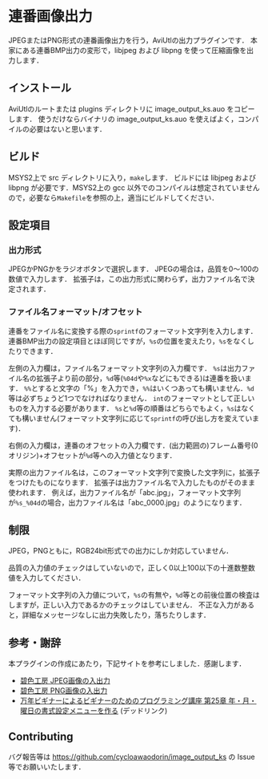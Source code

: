 # 連番画像出力
JPEGまたはPNG形式の連番画像出力を行う，AviUtlの出力プラグインです．
本家にある連番BMP出力の変形で，libjpeg および libpng を使って圧縮画像を出力します．

## インストール
AviUtlのルートまたは plugins ディレクトリに image_output_ks.auo をコピーします．
使うだけならバイナリの image_output_ks.auo を使えばよく，コンパイルの必要はないと思います．

## ビルド
MSYS2上で src ディレクトリに入り，`make`します．
ビルドには libjpeg および libpng が必要です．MSYS2上の gcc 以外でのコンパイルは想定されていませんので，必要なら`Makefile`を参照の上，適当にビルドしてください．

## 設定項目
### 出力形式
JPEGかPNGかをラジオボタンで選択します．
JPEGの場合は，品質を0～100の数値で入力します．
拡張子は，この出力形式に関わらず，出力ファイル名で決定されます．

### ファイル名フォーマット/オフセット
連番をファイル名に変換する際の`sprintf`のフォーマット文字列を入力します．
連番BMP出力の設定項目とほぼ同じですが，`%s`の位置を変えたり，`%s`をなくしたりできます．

左側の入力欄は，ファイル名フォーマット文字列の入力欄です．
`%s`は出力ファイル名の拡張子より前の部分，`%d`等(`%04d`や`%x`などにもできる)は連番を扱います．
`%%`とすると文字の「%」を入力でき，`%%`はいくつあっても構いません．`%d`等は必ずちょうど1つでなければなりません．
`int`のフォーマットとして正しいものを入力する必要があります．
`%s`と`%d`等の順番はどちらでもよく，`%s`はなくても構いません(フォーマット文字列に応じて`sprintf`の呼び出し方を変えています)．

右側の入力欄は，連番のオフセットの入力欄です．(出力範囲の)フレーム番号(0オリジン)+オフセットが`%d`等への入力値となります．

実際の出力ファイル名は，このフォーマット文字列で変換した文字列に，拡張子をつけたものになります．
拡張子は出力ファイル名で入力したものがそのまま使われます．
例えば，出力ファイル名が「abc.jpg」，フォーマット文字列が`%s_%04d`の場合，出力ファイル名は「abc_0000.jpg」のようになります．

## 制限
JPEG，PNGともに，RGB24bit形式での出力にしか対応していません．

品質の入力値のチェックはしていないので，正しく0以上100以下の十進数整数値を入力してください．

フォーマット文字列の入力値について，`%s`の有無や，`%d`等との前後位置の検査はしますが，正しい入力であるかのチェックはしていません．
不正な入力があると，詳細なメッセージなしに出力失敗したり，落ちたりします．

## 参考・謝辞
本プラグインの作成にあたり，下記サイトを参考にしました．感謝します．

- [碧色工房 JPEG画像の入出力](https://www.mm2d.net/main/prog/c/image_io-16.html)
- [碧色工房 PNG画像の入出力](https://www.mm2d.net/main/prog/c/image_io-15.html)
- [万年ビギナーによるビギナーのためのプログラミング講座 第25章 年・月・曜日の書式設定メニューを作る](http://www.geocities.jp/midorinopage/Beginner/beginner25.html#pagetop) (デッドリンク)

## Contributing
バグ報告等は https://github.com/cycloawaodorin/image_output_ks の Issue 等でお願いいたします．
